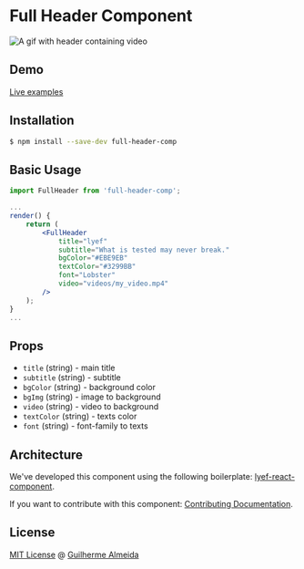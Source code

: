 # Full Header Component
<!-- [![Build Status](https://travis-ci.org/willianjusten/react-full-header.svg?branch=master)](https://travis-ci.org/willianjusten/react-full-header)
![Badge size](https://badge-size.herokuapp.com/willianjusten/react-full-header/master/dist/Main.min.js.svg)
![Badge gzip size](https://badge-size.herokuapp.com/willianjusten/react-full-header/master/dist/Main.min.js.svg?compression=gzip)
[![NPM version](https://badge-me.herokuapp.com/api/npm/react-full-header.png)](http://badges.enytc.com/for/npm/react-full-header) -->

![A gif with header containing video](https://media.giphy.com/media/l0MYPKsMPCK0YNFvy/giphy.gif)

## Demo

[Live examples](https://willianjusten.github.io/react-full-header)

## Installation

```sh
$ npm install --save-dev full-header-comp
```

## Basic Usage

```jsx
import FullHeader from 'full-header-comp';

...
render() {
    return (
        <FullHeader
            title="lyef"
            subtitle="What is tested may never break."
            bgColor="#EBE9EB"
            textColor="#3299BB"
            font="Lobster"
            video="videos/my_video.mp4"
        />
    );
}
...
```

## Props

- `title` (string) - main title
- `subtitle` (string) - subtitle
- `bgColor` (string) - background color
- `bgImg` (string) - image to background
- `video` (string) - video to background
- `textColor` (string) - texts color
- `font` (string) - font-family to texts

## Architecture

We've developed this component using the following boilerplate:
[lyef-react-component](https://github.com/lyef/lyef-react-component).

If you want to contribute with this component:
[Contributing Documentation](https://github.com/guiSAlmeida/full-header-component/blob/master/CONTRIBUTING.md).

## License

[MIT License](https://github.com/guiSAlmeida/full-header-component/blob/master/LICENSE.md) @ [Guilherme Almeida](https://guisalmeida.com/)
